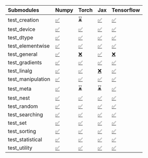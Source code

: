| Submodules        | Numpy                                                                                                                           | Torch                                                                                                                           | Jax                                                                                                                             | Tensorflow                                                                                                                      |
|:------------------|:--------------------------------------------------------------------------------------------------------------------------------|:--------------------------------------------------------------------------------------------------------------------------------|:--------------------------------------------------------------------------------------------------------------------------------|:--------------------------------------------------------------------------------------------------------------------------------|
| test_creation     | <a href="https://github.com/unifyai/ivy/runs/8041420673?check_suite_focus=true" rel="noopener noreferrer" target="_blank">✅</a> | <a href="https://github.com/unifyai/ivy/runs/8041422800?check_suite_focus=true" rel="noopener noreferrer" target="_blank">⌛</a> | <a href="https://github.com/unifyai/ivy/runs/8041424768?check_suite_focus=true" rel="noopener noreferrer" target="_blank">✅</a> | <a href="https://github.com/unifyai/ivy/runs/8041426429?check_suite_focus=true" rel="noopener noreferrer" target="_blank">✅</a> |
| test_device       | <a href="https://github.com/unifyai/ivy/runs/8041420763?check_suite_focus=true" rel="noopener noreferrer" target="_blank">✅</a> | <a href="https://github.com/unifyai/ivy/runs/8041422974?check_suite_focus=true" rel="noopener noreferrer" target="_blank">✅</a> | <a href="https://github.com/unifyai/ivy/runs/8041424919?check_suite_focus=true" rel="noopener noreferrer" target="_blank">✅</a> | <a href="https://github.com/unifyai/ivy/runs/8041426562?check_suite_focus=true" rel="noopener noreferrer" target="_blank">✅</a> |
| test_dtype        | <a href="https://github.com/unifyai/ivy/runs/8041420880?check_suite_focus=true" rel="noopener noreferrer" target="_blank">✅</a> | <a href="https://github.com/unifyai/ivy/runs/8041423101?check_suite_focus=true" rel="noopener noreferrer" target="_blank">✅</a> | <a href="https://github.com/unifyai/ivy/runs/8041425019?check_suite_focus=true" rel="noopener noreferrer" target="_blank">✅</a> | <a href="https://github.com/unifyai/ivy/runs/8041426679?check_suite_focus=true" rel="noopener noreferrer" target="_blank">✅</a> |
| test_elementwise  | <a href="https://github.com/unifyai/ivy/runs/8041420996?check_suite_focus=true" rel="noopener noreferrer" target="_blank">✅</a> | <a href="https://github.com/unifyai/ivy/runs/8041423249?check_suite_focus=true" rel="noopener noreferrer" target="_blank">✅</a> | <a href="https://github.com/unifyai/ivy/runs/8041425134?check_suite_focus=true" rel="noopener noreferrer" target="_blank">✅</a> | <a href="https://github.com/unifyai/ivy/runs/8041426815?check_suite_focus=true" rel="noopener noreferrer" target="_blank">✅</a> |
| test_general      | <a href="https://github.com/unifyai/ivy/runs/8041421142?check_suite_focus=true" rel="noopener noreferrer" target="_blank">✅</a> | <a href="https://github.com/unifyai/ivy/runs/8041423350?check_suite_focus=true" rel="noopener noreferrer" target="_blank">❌</a> | <a href="https://github.com/unifyai/ivy/runs/8041425263?check_suite_focus=true" rel="noopener noreferrer" target="_blank">✅</a> | <a href="https://github.com/unifyai/ivy/runs/8041426970?check_suite_focus=true" rel="noopener noreferrer" target="_blank">❌</a> |
| test_gradients    | <a href="https://github.com/unifyai/ivy/runs/8041421276?check_suite_focus=true" rel="noopener noreferrer" target="_blank">✅</a> | <a href="https://github.com/unifyai/ivy/runs/8041423437?check_suite_focus=true" rel="noopener noreferrer" target="_blank">✅</a> | <a href="https://github.com/unifyai/ivy/runs/8041425346?check_suite_focus=true" rel="noopener noreferrer" target="_blank">✅</a> | <a href="https://github.com/unifyai/ivy/runs/8041427120?check_suite_focus=true" rel="noopener noreferrer" target="_blank">✅</a> |
| test_linalg       | <a href="https://github.com/unifyai/ivy/runs/8041421436?check_suite_focus=true" rel="noopener noreferrer" target="_blank">✅</a> | <a href="https://github.com/unifyai/ivy/runs/8041423545?check_suite_focus=true" rel="noopener noreferrer" target="_blank">✅</a> | <a href="https://github.com/unifyai/ivy/runs/8041425433?check_suite_focus=true" rel="noopener noreferrer" target="_blank">❌</a> | <a href="https://github.com/unifyai/ivy/runs/8041427260?check_suite_focus=true" rel="noopener noreferrer" target="_blank">✅</a> |
| test_manipulation | <a href="https://github.com/unifyai/ivy/runs/8041421571?check_suite_focus=true" rel="noopener noreferrer" target="_blank">✅</a> | <a href="https://github.com/unifyai/ivy/runs/8041423685?check_suite_focus=true" rel="noopener noreferrer" target="_blank">✅</a> | <a href="https://github.com/unifyai/ivy/runs/8041425522?check_suite_focus=true" rel="noopener noreferrer" target="_blank">✅</a> | <a href="https://github.com/unifyai/ivy/runs/8041427398?check_suite_focus=true" rel="noopener noreferrer" target="_blank">✅</a> |
| test_meta         | <a href="https://github.com/unifyai/ivy/runs/8041421729?check_suite_focus=true" rel="noopener noreferrer" target="_blank">✅</a> | <a href="https://github.com/unifyai/ivy/runs/8041423886?check_suite_focus=true" rel="noopener noreferrer" target="_blank">⌛</a> | <a href="https://github.com/unifyai/ivy/runs/8041425643?check_suite_focus=true" rel="noopener noreferrer" target="_blank">⌛</a> | <a href="https://github.com/unifyai/ivy/runs/8041427514?check_suite_focus=true" rel="noopener noreferrer" target="_blank">✅</a> |
| test_nest         | <a href="https://github.com/unifyai/ivy/runs/8041421844?check_suite_focus=true" rel="noopener noreferrer" target="_blank">✅</a> | <a href="https://github.com/unifyai/ivy/runs/8041424006?check_suite_focus=true" rel="noopener noreferrer" target="_blank">✅</a> | <a href="https://github.com/unifyai/ivy/runs/8041425732?check_suite_focus=true" rel="noopener noreferrer" target="_blank">✅</a> | <a href="https://github.com/unifyai/ivy/runs/8041427630?check_suite_focus=true" rel="noopener noreferrer" target="_blank">✅</a> |
| test_random       | <a href="https://github.com/unifyai/ivy/runs/8041421961?check_suite_focus=true" rel="noopener noreferrer" target="_blank">✅</a> | <a href="https://github.com/unifyai/ivy/runs/8041424126?check_suite_focus=true" rel="noopener noreferrer" target="_blank">✅</a> | <a href="https://github.com/unifyai/ivy/runs/8041425838?check_suite_focus=true" rel="noopener noreferrer" target="_blank">✅</a> | <a href="https://github.com/unifyai/ivy/runs/8041427755?check_suite_focus=true" rel="noopener noreferrer" target="_blank">✅</a> |
| test_searching    | <a href="https://github.com/unifyai/ivy/runs/8041422084?check_suite_focus=true" rel="noopener noreferrer" target="_blank">✅</a> | <a href="https://github.com/unifyai/ivy/runs/8041424250?check_suite_focus=true" rel="noopener noreferrer" target="_blank">✅</a> | <a href="https://github.com/unifyai/ivy/runs/8041425936?check_suite_focus=true" rel="noopener noreferrer" target="_blank">✅</a> | <a href="https://github.com/unifyai/ivy/runs/8041427887?check_suite_focus=true" rel="noopener noreferrer" target="_blank">✅</a> |
| test_set          | <a href="https://github.com/unifyai/ivy/runs/8041422222?check_suite_focus=true" rel="noopener noreferrer" target="_blank">✅</a> | <a href="https://github.com/unifyai/ivy/runs/8041424365?check_suite_focus=true" rel="noopener noreferrer" target="_blank">✅</a> | <a href="https://github.com/unifyai/ivy/runs/8041426041?check_suite_focus=true" rel="noopener noreferrer" target="_blank">✅</a> | <a href="https://github.com/unifyai/ivy/runs/8041428004?check_suite_focus=true" rel="noopener noreferrer" target="_blank">✅</a> |
| test_sorting      | <a href="https://github.com/unifyai/ivy/runs/8041422345?check_suite_focus=true" rel="noopener noreferrer" target="_blank">✅</a> | <a href="https://github.com/unifyai/ivy/runs/8041424488?check_suite_focus=true" rel="noopener noreferrer" target="_blank">✅</a> | <a href="https://github.com/unifyai/ivy/runs/8041426146?check_suite_focus=true" rel="noopener noreferrer" target="_blank">✅</a> | <a href="https://github.com/unifyai/ivy/runs/8041428104?check_suite_focus=true" rel="noopener noreferrer" target="_blank">✅</a> |
| test_statistical  | <a href="https://github.com/unifyai/ivy/runs/8041422475?check_suite_focus=true" rel="noopener noreferrer" target="_blank">✅</a> | <a href="https://github.com/unifyai/ivy/runs/8041424582?check_suite_focus=true" rel="noopener noreferrer" target="_blank">✅</a> | <a href="https://github.com/unifyai/ivy/runs/8041426232?check_suite_focus=true" rel="noopener noreferrer" target="_blank">✅</a> | <a href="https://github.com/unifyai/ivy/runs/8041428217?check_suite_focus=true" rel="noopener noreferrer" target="_blank">✅</a> |
| test_utility      | <a href="https://github.com/unifyai/ivy/runs/8041422621?check_suite_focus=true" rel="noopener noreferrer" target="_blank">✅</a> | <a href="https://github.com/unifyai/ivy/runs/8041424673?check_suite_focus=true" rel="noopener noreferrer" target="_blank">✅</a> | <a href="https://github.com/unifyai/ivy/runs/8041426335?check_suite_focus=true" rel="noopener noreferrer" target="_blank">✅</a> | <a href="https://github.com/unifyai/ivy/runs/8041428327?check_suite_focus=true" rel="noopener noreferrer" target="_blank">✅</a> |